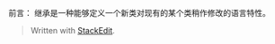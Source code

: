 前言：
继承是一种能够定义一个新类对现有的某个类稍作修改的语言特性。


> Written with [StackEdit](https://stackedit.io/).
<!--stackedit_data:
eyJoaXN0b3J5IjpbNjEzMTAyNjk5XX0=
-->